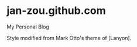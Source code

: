 jan-zou.github.com
==================

My Personal Blog

Style modified from Mark Otto's theme of [Lanyon].
